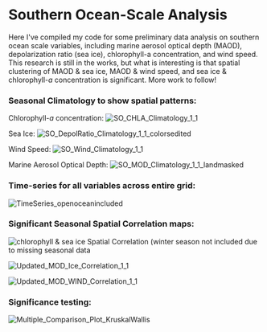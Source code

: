 # Southern Ocean-Scale Analysis
Here I've compiled my code for some preliminary data analysis on southern ocean scale variables, including marine aerosol optical depth (MAOD), depolarization ratio (sea ice), chlorophyll-a concentration, and wind speed. This research is still in the works, but what is interesting is that spatial clustering of MAOD & sea ice, MAOD & wind speed, and sea ice & chlorophyll-_a_ concentration is significant. More work to follow! 

### Seasonal Climatology to show spatial patterns:
Chlorophyll-_a_ concentration:
![SO_CHLA_Climatology_1_1](https://user-images.githubusercontent.com/37392984/138309724-48131c31-ee8c-42e8-9bfd-a4c02da6e337.png)

Sea Ice: 
![SO_DepolRatio_Climatology_1_1_colorsedited](https://user-images.githubusercontent.com/37392984/138309726-7f84b53b-3ae1-44f4-870e-4650aac72411.png)

Wind Speed:
![SO_Wind_Climatology_1_1](https://user-images.githubusercontent.com/37392984/138309731-ac8e7358-8c78-453b-8eac-913c3e973a36.png)

Marine Aerosol Optical Depth:
![SO_MOD_Climatology_1_1_landmasked](https://user-images.githubusercontent.com/37392984/138309729-49b3f735-dbb0-4f54-ae2f-b1bf1c0887dc.png)


### Time-series for all variables across entire grid:
![TimeSeries_openoceanincluded](https://user-images.githubusercontent.com/37392984/138309732-623f6237-a553-49ca-a0c4-d2528c995a2e.png)

### Significant Seasonal Spatial Correlation maps:

![chlorophyll & sea ice Spatial Correlation (winter season not included due to missing seasonal data](https://user-images.githubusercontent.com/37392984/138309258-b09ed457-bba1-40f8-b117-f536d0eb5242.png)

![Updated_MOD_Ice_Correlation_1_1](https://user-images.githubusercontent.com/37392984/138309629-ee8fa86d-847a-47b3-ab19-3d7fae068c8c.png)

![Updated_MOD_WIND_Correlation_1_1](https://user-images.githubusercontent.com/37392984/138309634-c33131ed-08f5-4c67-8009-907fc04150b9.png)


### Significance testing:
![Multiple_Comparison_Plot_KruskalWallis](https://user-images.githubusercontent.com/37392984/138309810-3b9bf754-da78-4661-bbfa-7dd288a9b61f.png)
